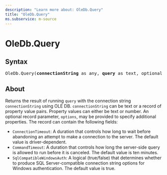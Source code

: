 ```yaml
---
description: "Learn more about: OleDb.Query"
title: "OleDb.Query"
ms.subservice: m-source
---
```

# OleDb.Query

## Syntax

<pre>
OleDb.Query(<b>connectionString</b> as any, <b>query</b> as text, optional <b>options</b> as nullable record) as table
</pre>

## About

Returns the result of running `query` with the connection string `connectionString` using OLE DB. `connectionString` can be text or a record of property value pairs. Property values can either be text or number. An optional record parameter, `options`, may be provided to specify additional properties. The record can contain the following fields:

* `ConnectionTimeout`: A duration that controls how long to wait before abandoning an attempt to make a connection to the server. The default value is driver-dependent.
* `CommandTimeout`: A duration that controls how long the server-side query is allowed to run before it is canceled. The default value is ten minutes.
* `SqlCompatibleWindowsAuth`: A logical (true/false) that determines whether to produce SQL Server-compatible connection string options for Windows authentication. The default value is true.
